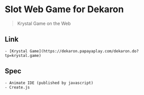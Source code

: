 # Slot Web Game for Dekaron
> Krystal Game on the Web

## Link
```
- [Krystal Game](https://dekaron.papayaplay.com/dekaron.do?tp=krystal.game)
```
## Spec
```
- Animate IDE (published by javascript) 
- Create.js
```

